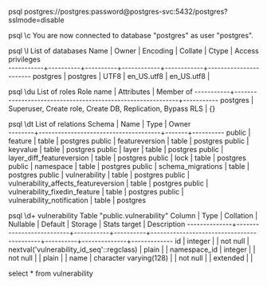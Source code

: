  psql postgres://postgres:password@postgres-svc:5432/postgres?sslmode=disable

psql \c
You are now connected to database "postgres" as user "postgres".

psql \l
                                List of databases
   Name    |  Owner   | Encoding |  Collate   |   Ctype    |   Access privileges   
-----------+----------+----------+------------+------------+-----------------------
 postgres  | postgres | UTF8     | en_US.utf8 | en_US.utf8 | 

psql \du
                                   List of roles
 Role name |                         Attributes                         | Member of 
-----------+------------------------------------------------------------+-----------
 postgres  | Superuser, Create role, Create DB, Replication, Bypass RLS | {}


 psql \dt
                        List of relations
 Schema |                 Name                 | Type  |  Owner   
--------+--------------------------------------+-------+----------
 public | feature                              | table | postgres
 public | featureversion                       | table | postgres
 public | keyvalue                             | table | postgres
 public | layer                                | table | postgres
 public | layer_diff_featureversion            | table | postgres
 public | lock                                 | table | postgres
 public | namespace                            | table | postgres
 public | schema_migrations                    | table | postgres
 public | vulnerability                        | table | postgres
 public | vulnerability_affects_featureversion | table | postgres
 public | vulnerability_fixedin_feature        | table | postgres
 public | vulnerability_notification           | table | postgres

 psql \d+ vulnerability
                                                            Table "public.vulnerability"
    Column    |           Type           | Collation | Nullable |                  Default                  | Storage  | Stats target | Description 
--------------+--------------------------+-----------+----------+-------------------------------------------+----------+--------------+-------------
 id           | integer                  |           | not null | nextval('vulnerability_id_seq'::regclass) | plain    |              | 
 namespace_id | integer                  |           | not null |                                           | plain    |              | 
 name         | character varying(128)   |           | not null |                                           | extended |              | 

  select * from vulnerability